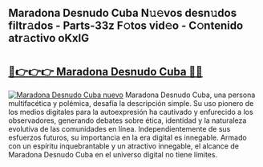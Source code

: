 ## Maradona Desnudo Cuba N𝚞𝚎vos desn𝚞dos filtr𝚊dos - Parts-33z F𝚘tos vid𝚎o - C𝚘ntenido atr𝚊ctivo oKxlG

# <h2><a href="http://mba3kb.tromn.icu/?c=Maradona+Desnudo+Cuba">🔗👉👉👉 Maradona Desnudo Cuba 🔗🔗</a></h2>

[![Maradona Desnudo Cuba nuevo](https://i.imgur.com/pEAQMta.gif)](http://mba3kb.tromn.icu/?c=Maradona+Desnudo+Cuba)
Maradona Desnudo Cuba, una persona multifacética y polémica, desafía la descripción simple. Su uso pionero de los medios digitales para la autoexpresión ha cautivado y enfurecido a los observadores, generando debates sobre ética, identidad y la naturaleza evolutiva de las comunidades en línea. Independientemente de sus esfuerzos futuros, su importancia en la era digital es innegable. Armado con un espíritu inquebrantable y un atractivo innegable, el alcance de Maradona Desnudo Cuba en el universo digital no tiene límites.
